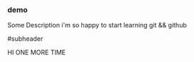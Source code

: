 ### demo

Some Description
i'm so happy to start learning git && github

#subheader

HI ONE MORE TIME
